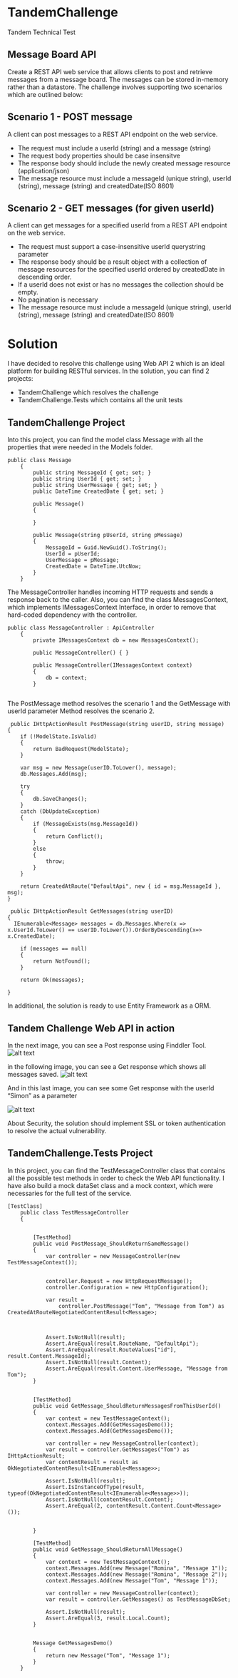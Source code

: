 # TandemChallenge
Tandem Technical Test

## Message Board API
Create a REST API web service that allows clients to post and retrieve messages from a message board. The messages can be stored in-memory rather than a datastore. The challenge involves supporting two scenarios which are outlined below:

## Scenario 1 - POST message
A client can post messages to a REST API endpoint on the web service.
* The request must include a userId (string) and a message (string)
* The request body properties should be case insensitve
* The response body should include the newly created message resource (application/json)
* The message resource must include a messageId (unique string), userId (string), message (string) and createdDate(ISO 8601)

## Scenario 2 - GET messages (for given userId)
A client can get messages for a specified userId from a REST API endpoint on the web service.

* The request must support a case-insensitive userId querystring parameter
* The response body should be a result object with a collection of message resources for the specified userId ordered by createdDate in descending order.
* If a userId does not exist or has no messages the collection should be empty.
* No pagination is necessary
* The message resource must include a messageId (unique string), userId (string), message (string) and createdDate(ISO 8601)

# Solution
I have decided to resolve this challenge using Web API 2 which is an ideal platform for building RESTful services.
In the solution, you can find 2 projects:
* TandemChallenge which resolves the challenge
* TandemChallenge.Tests which contains  all the unit tests

## TandemChallenge Project
Into this project, you can find the model class Message with all the properties that were needed in the Models folder.

```
public class Message
    {
        public string MessageId { get; set; }
        public string UserId { get; set; }
        public string UserMessage { get; set; }
        public DateTime CreatedDate { get; set; }

        public Message()
        {

        }   
            
        public Message(string pUserId, string pMessage)
        {
            MessageId = Guid.NewGuid().ToString();
            UserId = pUserId;
            UserMessage = pMessage;
            CreatedDate = DateTime.UtcNow;
        }
    }

```


The MessageController handles incoming HTTP requests and sends a response back to the caller. Also, you can find the class MessagesContext, which implements IMessagesContext Interface, in order to remove that hard-coded dependency with the controller.

```
public class MessageController : ApiController
    {
        private IMessagesContext db = new MessagesContext();

        public MessageController() { }

        public MessageController(IMessagesContext context)
        {
            db = context;
        }
        
```
The PostMessage method resolves the scenario 1 and the GetMessage with userId parameter Method resolves the scenario 2. 
```
 public IHttpActionResult PostMessage(string userID, string message)
{
    if (!ModelState.IsValid)
    {
        return BadRequest(ModelState);
    }

    var msg = new Message(userID.ToLower(), message);
    db.Messages.Add(msg);

    try
    {
        db.SaveChanges();
    }
    catch (DbUpdateException)
    {
        if (MessageExists(msg.MessageId))
        {
            return Conflict();
        }
        else
        {
            throw;
        }
    }

    return CreatedAtRoute("DefaultApi", new { id = msg.MessageId }, msg);
}

 public IHttpActionResult GetMessages(string userID)
{
  IEnumerable<Message> messages = db.Messages.Where(x => x.UserId.ToLower() == userID.ToLower()).OrderByDescending(x=> x.CreatedDate);

    if (messages == null)
    {
        return NotFound();
    }

    return Ok(messages);

}

```
In additional, the solution is ready to use Entity Framework as a ORM.

## Tandem Challenge Web API in action

In the next image, you can see a Post response using Finddler Tool.
![alt text](Post.png)

in the following image, you can see a Get response which shows all messages saved.
![alt text](GetAll.png)

And in this last image, you can see some Get response with the userId “Simon” as a parameter

![alt text](GETsimon.png)

About Security, the solution should implement  SSL or token authentication to resolve the actual vulnerability.

## TandemChallenge.Tests Project 
In this project, you can find the TestMessageController class that contains all the possible test methods in order to check the Web API functionality.
I have also build a mock dataSet class and a mock context, which were necessaries for the full test of the service. 

```
[TestClass]
    public class TestMessageController
    {


        [TestMethod]
        public void PostMessage_ShouldReturnSameMessage()
        {
            var controller = new MessageController(new TestMessageContext());


            controller.Request = new HttpRequestMessage();
            controller.Configuration = new HttpConfiguration();

            var result =
                controller.PostMessage("Tom", "Message from Tom") as CreatedAtRouteNegotiatedContentResult<Message>;



            Assert.IsNotNull(result);
            Assert.AreEqual(result.RouteName, "DefaultApi");
            Assert.AreEqual(result.RouteValues["id"], result.Content.MessageId);
            Assert.IsNotNull(result.Content);
            Assert.AreEqual(result.Content.UserMessage, "Message from Tom");
        }


        [TestMethod]
        public void GetMessage_ShouldReturnMessagesFromThisUserId()
        {
            var context = new TestMessageContext();
            context.Messages.Add(GetMessagesDemo());
            context.Messages.Add(GetMessagesDemo());

            var controller = new MessageController(context);
            var result = controller.GetMessages("Tom") as IHttpActionResult;
            var contentResult = result as OkNegotiatedContentResult<IEnumerable<Message>>;

            Assert.IsNotNull(result);
            Assert.IsInstanceOfType(result, typeof(OkNegotiatedContentResult<IEnumerable<Message>>));
            Assert.IsNotNull(contentResult.Content);
            Assert.AreEqual(2, contentResult.Content.Count<Message>()); 
            

        }

        [TestMethod]
        public void GetMessage_ShouldReturnAllMessage()
        {
            var context = new TestMessageContext();
            context.Messages.Add(new Message("Romina", "Message 1"));
            context.Messages.Add(new Message("Romina", "Message 2"));
            context.Messages.Add(new Message("Tom", "Message 1"));

            var controller = new MessageController(context);
            var result = controller.GetMessages() as TestMessageDbSet;

            Assert.IsNotNull(result);
            Assert.AreEqual(3, result.Local.Count);
        }


        Message GetMessagesDemo()
        {
            return new Message("Tom", "Message 1");
        }
    }
```




